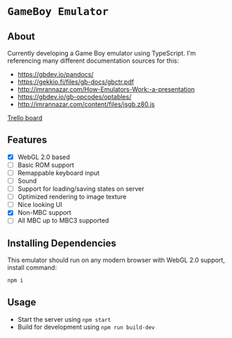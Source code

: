 # `GameBoy Emulator`

## About

Currently developing a Game Boy emulator using TypeScript. I'm referencing many different documentation sources for this:

- https://gbdev.io/pandocs/
- https://gekkio.fi/files/gb-docs/gbctr.pdf
- http://imrannazar.com/How-Emulators-Work:-a-presentation
- https://gbdev.io/gb-opcodes/optables/
- http://imrannazar.com/content/files/jsgb.z80.js

[Trello board](https://app.gitkraken.com/glo/board/YCdEVytKOgBi1bHO)

## Features

- [x] WebGL 2.0 based
- [ ] Basic ROM support
- [ ] Remappable keyboard input
- [ ] Sound
- [ ] Support for loading/saving states on server
- [ ] Optimized rendering to image texture
- [ ] Nice looking UI
- [x] Non-MBC support
- [ ] All MBC up to MBC3 supported

## Installing Dependencies

This emulator should run on any modern browser with WebGL 2.0 support, install command:

```sh
npm i
```

## Usage

- Start the server using `npm start`
- Build for development using `npm run build-dev`
